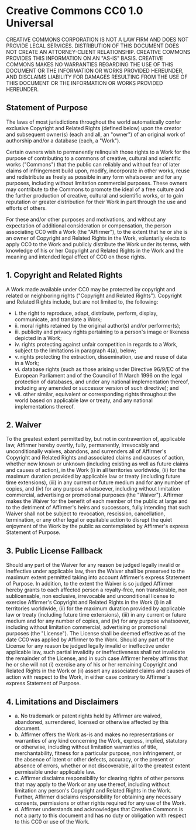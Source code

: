 # Creative Commons CC0 1.0 Universal

CREATIVE COMMONS CORPORATION IS NOT A LAW FIRM AND DOES NOT PROVIDE
LEGAL SERVICES. DISTRIBUTION OF THIS DOCUMENT DOES NOT CREATE AN
ATTORNEY-CLIENT RELATIONSHIP. CREATIVE COMMONS PROVIDES THIS INFORMATION
ON AN "AS-IS" BASIS. CREATIVE COMMONS MAKES NO WARRANTIES REGARDING THE
USE OF THIS DOCUMENT OR THE INFORMATION OR WORKS PROVIDED HEREUNDER, AND
DISCLAIMS LIABILITY FOR DAMAGES RESULTING FROM THE USE OF THIS DOCUMENT
OR THE INFORMATION OR WORKS PROVIDED HEREUNDER.

## Statement of Purpose

The laws of most jurisdictions throughout the world automatically confer
exclusive Copyright and Related Rights (defined below) upon the creator
and subsequent owner(s) (each and all, an "owner") of an original work
of authorship and/or a database (each, a "Work").

Certain owners wish to permanently relinquish those rights to a Work for
the purpose of contributing to a commons of creative, cultural and
scientific works ("Commons") that the public can reliably and without
fear of later claims of infringement build upon, modify, incorporate in
other works, reuse and redistribute as freely as possible in any form
whatsoever and for any purposes, including without limitation commercial
purposes. These owners may contribute to the Commons to promote the
ideal of a free culture and the further production of creative, cultural
and scientific works, or to gain reputation or greater distribution for
their Work in part through the use and efforts of others.

For these and/or other purposes and motivations, and without any
expectation of additional consideration or compensation, the person
associating CC0 with a Work (the "Affirmer"), to the extent that he or
she is an owner of Copyright and Related Rights in the Work, voluntarily
elects to apply CC0 to the Work and publicly distribute the Work under
its terms, with knowledge of his or her Copyright and Related Rights in
the Work and the meaning and intended legal effect of CC0 on those
rights.

## 1. Copyright and Related Rights

A Work made available under CC0 may be protected by copyright and
related or neighboring rights ("Copyright and Related Rights").
Copyright and Related Rights include, but are not limited to, the
following:


* i. the right to reproduce, adapt, distribute, perform, display,
     communicate, and translate a Work;
* ii. moral rights retained by the original author(s) and/or performer(s);
* iii. publicity and privacy rights pertaining to a person's image or
       likeness depicted in a Work;
* iv. rights protecting against unfair competition in regards to a Work,
      subject to the limitations in paragraph 4(a), below;
* v. rights protecting the extraction, dissemination, use and reuse of
     data in a Work;
* vi. database rights (such as those arising under Directive 96/9/EC of
      the European Parliament and of the Council of 11 March 1996 on the
      legal protection of databases, and under any national
      implementation thereof, including any amended or successor version
      of such directive); and
* vii. other similar, equivalent or corresponding rights throughout the
       world based on applicable law or treaty, and any national
       implementations thereof.


## 2. Waiver

To the greatest extent permitted by, but not in contravention of,
applicable law, Affirmer hereby overtly, fully, permanently, irrevocably
and unconditionally waives, abandons, and surrenders all of Affirmer's
Copyright and Related Rights and associated claims and causes of action,
whether now known or unknown (including existing as well as future
claims and causes of action), in the Work (i) in all territories
worldwide, (ii) for the maximum duration provided by applicable law or
treaty (including future time extensions), (iii) in any current or
future medium and for any number of copies, and (iv) for any purpose
whatsoever, including without limitation commercial, advertising or
promotional purposes (the "Waiver"). Affirmer makes the Waiver for the
benefit of each member of the public at large and to the detriment of
Affirmer's heirs and successors, fully intending that such Waiver shall
not be subject to revocation, rescission, cancellation, termination, or
any other legal or equitable action to disrupt the quiet enjoyment of
the Work by the public as contemplated by Affirmer's express Statement
of Purpose.

## 3. Public License Fallback

Should any part of the Waiver for any reason be judged legally invalid
or ineffective under applicable law, then the Waiver shall be preserved
to the maximum extent permitted taking into account Affirmer's express
Statement of Purpose. In addition, to the extent the Waiver is so judged
Affirmer hereby grants to each affected person a royalty-free, non
transferable, non sublicensable, non exclusive, irrevocable and
unconditional license to exercise Affirmer's Copyright and Related
Rights in the Work (i) in all territories worldwide, (ii) for the
maximum duration provided by applicable law or treaty (including future
time extensions), (iii) in any current or future medium and for any
number of copies, and (iv) for any purpose whatsoever, including without
limitation commercial, advertising or promotional purposes (the
"License"). The License shall be deemed effective as of the date CC0 was
applied by Affirmer to the Work. Should any part of the License for any
reason be judged legally invalid or ineffective under applicable law,
such partial invalidity or ineffectiveness shall not invalidate the
remainder of the License, and in such case Affirmer hereby affirms that
he or she will not (i) exercise any of his or her remaining Copyright
and Related Rights in the Work or (ii) assert any associated claims and
causes of action with respect to the Work, in either case contrary to
Affirmer's express Statement of Purpose.


## 4. Limitations and Disclaimers

* a. No trademark or patent rights held by Affirmer are waived,
     abandoned, surrendered, licensed or otherwise affected by this
     document.
* b. Affirmer offers the Work as-is and makes no representations or
     warranties of any kind concerning the Work, express, implied,
     statutory or otherwise, including without limitation warranties of
     title, merchantability, fitness for a particular purpose, non
     infringement, or the absence of latent or other defects, accuracy,
     or the present or absence of errors, whether or not discoverable,
     all to the greatest extent permissible under applicable law.
* c. Affirmer disclaims responsibility for clearing rights of other
     persons that may apply to the Work or any use thereof, including
     without limitation any person's Copyright and Related Rights in the
     Work. Further, Affirmer disclaims responsibility for obtaining any
     necessary consents, permissions or other rights required for any
     use of the Work.
* d. Affirmer understands and acknowledges that Creative Commons is not
     a party to this document and has no duty or obligation with respect
     to this CC0 or use of the Work.
